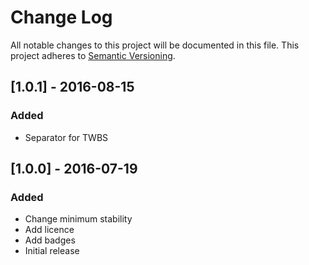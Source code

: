 # Change Log
All notable changes to this project will be documented in this file.
This project adheres to [Semantic Versioning](http://semver.org/).

## [1.0.1] - 2016-08-15
### Added
- Separator for TWBS

## [1.0.0] - 2016-07-19
### Added
- Change minimum stability
- Add licence
- Add badges
- Initial release

